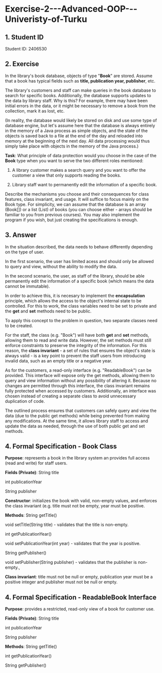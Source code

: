 # Exercise-2---Advanced-OOP---Univeristy-of-Turku
## 1. Student ID
Student ID: 2406530

## 2. Exercise
In the library's book database, objects of type "**Book**" are stored. Assume that a book has typical fields such as **title, publication year, publisher**, etc.

The library's customers and staff can make queries in the book database to search for specific books. Additionally, the database supports updates to the data by library staff. Why is this? For example, there may have been initial errors in the data, or it might be necessary to remove a book from the collection, mark it as lost, etc.

(In reality, the database would likely be stored on disk and use some type of database engine, but let's assume here that the database is always entirely in the memory of a Java process as simple objects, and the state of the objects is saved back to a file at the end of the day and reloaded into memory at the beginning of the next day. All data processing would thus simply take place with objects in the memory of the Java process.)

**Task**: What principle of data protection would you choose in the case of the **Book** type when you want to serve the two different roles mentioned:

1. A library customer makes a search query and you want to offer the customer a view that only supports reading the books.

2. Library staff want to permanently edit the information of a specific book.

Describe the mechanisms you choose and their consequences for class features, class invariant, and usage. It will suffice to focus mainly on the Book type. For simplicity, we can assume that the database is an array (Book[]) or a list (List<Book>) of books (you can choose either - arrays should be familiar to you from previous courses). You may also implement the program if you wish, but just creating the specifications is enough.

## 3. Answer
In the situation described, the data needs to behave differently depending on the type of user. 

In the first scenario, the user has limited acess and should only be allowed to query and view, without the ability to modify the data.

In the second scenario, the user, as staff of the library, should be able permanently edit the information of a specific book (which means the data cannot be immutable).

In order to achieve this, it is necesary to implement the **encapsulation** principle, which allows the access to the object's internal state to be controlled. For this to work, the class variables need to be set to private and the **get** and **set** methods need to be public.

To apply this concept to the problem in question, two separate classes need to be created. 

For the staff, the class (e.g. "Book") will have both **get** and **set** methods, allowing them to read and write data. However, the set methods must still enforce constraints to preserve the integrity of the information. For this reason, the **class invariant** - a set of rules that ensures the object's state is always valid - is a key point to prevent the staff users from introducing invalid data, such as an empty title or a negative year. 

As for the customers, a read-only interface (e.g. "ReadableBook") can be provided. This interface will expose only the get methods, allowing them to query and view information without any possibility of altering it. Because no changes are permitted through this interface, the class invariant remains fully protected when accessed by customers. Additionally, an interface was chosen instead of creating a separate class to avoid unnecessary duplication of code.

The outlined process ensures that customers can safely query and view the data (due to the public get methods) while being prevented from making any modifications. At the same time, it allows library staff to access and update the data as needed, through the use of both public get and set methods.

## 4. Formal Specification - Book Class
**Purpose**: represents a book in the library system an provides full access (read and write) for staff users.

**Fields (Private)**: 
String title 

int publicationYear

String publisher

**Constructor**: initializes the book with valid, non-empty values, and enforces the class invariant (e.g. title must not be empty, year must be positive.

**Methods**: 
String getTitle()

void setTitle(String title) - validates that the title is non-empty.

int getPublicationYear()

void setPublicationYear(int year) - validates that the year is positive.

String getPublisher()

void setPublisher(String publisher) - validates that the publisher is non-empty.,

**Class invariant**: title must not be null or empty, publication year must be a positive integer and publisher must not be null or empty.

## 4. Formal Specification - ReadableBook Interface
**Purpose**: provides a restricted, read-only view of a book for customer use.

**Fields (Private)**: 
String title 

int publicationYear

String publisher


**Methods**: 
String getTitle()

int getPublicationYear()

String getPublisher()

